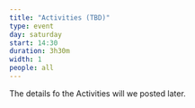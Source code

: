```yaml
---
title: "Activities (TBD)"
type: event
day: saturday
start: 14:30
duration: 3h30m
width: 1
people: all
---
```

The details fo the Activities will we posted later.
